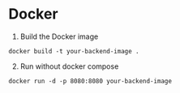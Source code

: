 # Docker
1. Build the Docker image
```shell
docker build -t your-backend-image . 
```
2. Run without docker compose
```shell
docker run -d -p 8080:8080 your-backend-image
```


